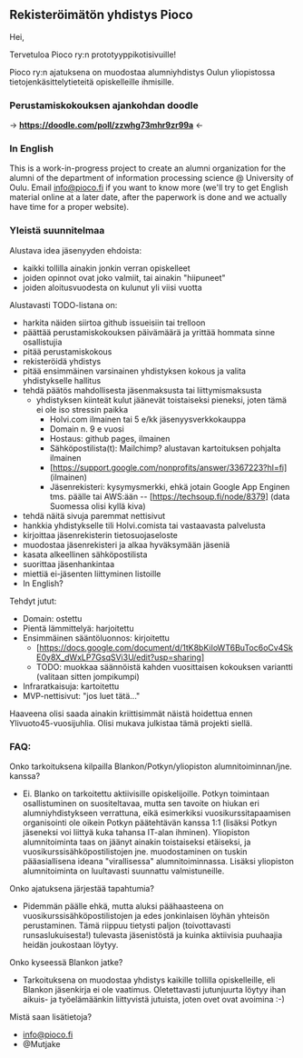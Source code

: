 ## Rekisteröimätön yhdistys Pioco

Hei,

Tervetuloa Pioco ry:n prototyyppikotisivuille!

Pioco ry:n ajatuksena on muodostaa alumniyhdistys Oulun yliopistossa tietojenkäsittelytieteitä opiskelleille ihmisille.

### Perustamiskokouksen ajankohdan doodle
-> **<https://doodle.com/poll/zzwhg73mhr9zr99a>** <-

### In English

This is a work-in-progress project to create an alumni organization for the alumni of the department of information processing science @ University of Oulu. Email info@pioco.fi if you want to know more (we'll try to get English material online at a later date, after the paperwork is done and we actually have time for a proper website).

### Yleistä suunnitelmaa

Alustava idea jäsenyyden ehdoista:
  - kaikki tollilla ainakin jonkin verran opiskelleet
  - joiden opinnot ovat joko valmiit, tai ainakin "hiipuneet"
  - joiden aloitusvuodesta on kulunut yli viisi vuotta
 
Alustavasti TODO-listana on:
  - harkita näiden siirtoa github issueisiin tai trelloon
  - päättää perustamiskokouksen päivämäärä ja yrittää hommata sinne osallistujia
  - pitää perustamiskokous
  - rekisteröidä yhdistys
  - pitää ensimmäinen varsinainen yhdistyksen kokous ja valita yhdistykselle hallitus
  - tehdä päätös mahdollisesta jäsenmaksusta tai liittymismaksusta
    * yhdistyksen kiinteät kulut jäänevät toistaiseksi pieneksi, joten tämä ei ole iso stressin paikka
      - Holvi.com ilmainen tai 5 e/kk jäsenyysverkkokauppa
      - Domain n. 9 e vuosi
      - Hostaus: github pages, ilmainen
      - Sähköpostilista(t): Mailchimp? alustavan kartoituksen pohjalta ilmainen
      - [https://support.google.com/nonprofits/answer/3367223?hl=fi] (ilmainen)
      - Jäsenrekisteri: kysymysmerkki, ehkä jotain Google App Enginen tms. päälle
        tai AWS:ään -- [https://techsoup.fi/node/8379] (data Suomessa olisi kyllä kiva)
  - tehdä näitä sivuja paremmat nettisivut
  - hankkia yhdistykselle tili Holvi.comista tai vastaavasta palvelusta
  - kirjoittaa jäsenrekisterin tietosuojaseloste
  - muodostaa jäsenrekisteri ja alkaa hyväksymään jäseniä
  - kasata alkeellinen sähköpostilista
  - suorittaa jäsenhankintaa
  - miettiä ei-jäsenten liittyminen listoille
  - In English?
  
Tehdyt jutut:
  - Domain: ostettu
  - Pientä lämmittelyä: harjoitettu
  - Ensimmäinen sääntöluonnos: kirjoitettu
    * [https://docs.google.com/document/d/1tK8bKiIoWT6BuToc6oCv4SkE0y8X_dWxLP7GsqSVi3U/edit?usp=sharing]
    * TODO: muokkaa säännöistä kahden vuosittaisen kokouksen variantti (valitaan sitten jompikumpi)
  - Infraratkaisuja: kartoitettu
  - MVP-nettisivut: "jos luet tätä..."
  
Haaveena olisi saada ainakin kriittisimmät näistä hoidettua ennen Ylivuoto45-vuosijuhlia. Olisi mukava julkistaa tämä
projekti siellä.

### FAQ:

Onko tarkoituksena kilpailla Blankon/Potkyn/yliopiston alumnitoiminnan/jne. kanssa?
  - Ei. Blanko on tarkoitettu aktiivisille opiskelijoille. Potkyn toimintaan osallistuminen on suositeltavaa, mutta
    sen tavoite on hiukan eri alumniyhdistykseen verrattuna, eikä esimerkiksi vuosikurssitapaamisen organisointi ole
    oikein Potkyn päätehtävän kanssa 1:1 (lisäksi Potkyn jäseneksi voi liittyä kuka tahansa IT-alan ihminen). Yliopiston
    alumnitoiminta taas on jäänyt ainakin toistaiseksi etäiseksi, ja vuosikurssisähköpostilistojen jne. muodostaminen
    on tuskin pääasiallisena ideana "virallisessa" alumnitoiminnassa. Lisäksi yliopiston alumnitoiminta on luultavasti
    suunnattu valmistuneille.
  
Onko ajatuksena järjestää tapahtumia?
  - Pidemmän päälle ehkä, mutta aluksi päähaasteena on vuosikurssisähköpostilistojen ja edes jonkinlaisen löyhän yhteisön 
    perustaminen. Tämä riippuu tietysti paljon (toivottavasti runsaslukuisesta!) tulevasta jäsenistöstä ja kuinka aktiivisia
    puuhaajia heidän joukostaan löytyy.

Onko kyseessä Blankon jatke?
  - Tarkoituksena on muodostaa yhdistys kaikille tollilla opiskelleille, eli Blankon jäsenkirja ei ole vaatimus.
    Oletettavasti jutunjuurta löytyy ihan aikuis- ja työelämäänkin liittyvistä jutuista, joten ovet ovat avoimina :-)
    
Mistä saan lisätietoja?
  - info@pioco.fi
  - @Mutjake
